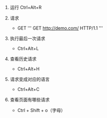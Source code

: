 

1. 运行
  Ctrl+Alt+R

2. 请求
    - GET
    '''
        GET http://demo.com/ HTTP/1.1
    '''

1. 执行最后一次请求
    - Ctrl+Alt+L    

1. 查看历史请求
    - Ctrl+Alt+H    

1. 请求变成对应的语言
    - Ctrl+Alt+C    

1. 查看页面有哪些请求
    - Ctrl + Shift + o（字母）    